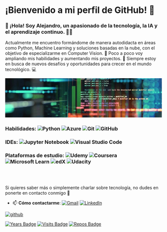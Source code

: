 # ¡Bienvenido a mi perfil de GitHub! 🐙
### 👋 ¡Hola! Soy Alejandro, un apasionado de la tecnología, la IA y el aprendizaje continuo. 👨‍💻

Actualmente me encuentro formándome de manera autodidacta en áreas como Python, Machine Learning y soluciones basadas en la nube, con el objetivo de especializarme en Computer Vision. 🎯 Poco a poco voy ampliando mis habilidades y aumentando mis proyectos. 🚀 Siempre estoy en busca de nuevos desafíos y oportunidades para crecer en el mundo tecnológico. 💻 

![image](https://raw.githubusercontent.com/asanlir/asanlir/main/assets/1699565272303.jpg)

### Habilidades: ![Python](https://img.shields.io/badge/python-3670A0?style=for-the-badge&logo=python&logoColor=ffdd54) ![Azure](https://img.shields.io/badge/azure-%230072C6.svg?style=for-the-badge&logo=microsoftazure&logoColor=white) ![Git](https://img.shields.io/badge/git-%23F05033.svg?style=for-the-badge&logo=git&logoColor=white) ![GitHub](https://img.shields.io/badge/github-%23121011.svg?style=for-the-badge&logo=github&logoColor=white) 

### IDEs: ![Jupyter Notebook](https://img.shields.io/badge/jupyter-%23FA0F00.svg?style=for-the-badge&logo=jupyter&logoColor=white) ![Visual Studio Code](https://img.shields.io/badge/Visual%20Studio%20Code-0078d7.svg?style=for-the-badge&logo=visual-studio-code&logoColor=white)

### Plataformas de estudio: ![Udemy](https://img.shields.io/badge/Udemy-A435F0?style=for-the-badge&logo=Udemy&logoColor=white) ![Coursera](https://img.shields.io/badge/Coursera-%230056D2.svg?style=for-the-badge&logo=Coursera&logoColor=white) ![Microsoft Learn](https://img.shields.io/badge/Microsoft_Learn-258ffa?style=for-the-badge&logo=microsoft&logoColor=white) ![edX](https://img.shields.io/badge/edX-%2302262B.svg?style=for-the-badge&logo=edX&logoColor=white) ![Udacity](https://img.shields.io/badge/Udacity-grey?style=for-the-badge&logo=udacity&logoColor=15B8E6)

<br>
<br>

Si quieres saber más o simplemente charlar sobre tecnología, no dudes en ponerte en contacto conmigo 💬
- 📫 **Cómo** **contactarme**: [![Gmail](https://img.shields.io/badge/Gmail-D14836?logo=gmail&logoColor=white)](mailto:alejandrosanchezlirola@gmail.com) [![LinkedIn](https://img.shields.io/badge/Linkedin-%230077B5.svg?logo=linkedin&logoColor=white)](https://www.linkedin.com/in/alejandro-sanchez-lirola/)

[<img src='https://cdn.jsdelivr.net/npm/simple-icons@3.0.1/icons/github.svg' alt='github' height='40'>](https://github.com/asanlir) 

[![Years Badge](https://badges.pufler.dev/years/asanlir)](https://badges.pufler.dev) [![Visits Badge](https://badges.pufler.dev/visits/asanlir/asanlir)](https://badges.pufler.dev) [![Repos Badge](https://badges.pufler.dev/repos/asanlir)](https://badges.pufler.dev)



